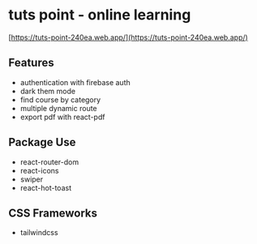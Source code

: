 # tuts point - online learning

[https://tuts-point-240ea.web.app/](https://tuts-point-240ea.web.app/)

## Features

- authentication with firebase auth
- dark them mode
- find course by category
- multiple dynamic route
- export pdf with react-pdf

## Package Use

- react-router-dom
- react-icons
- swiper
- react-hot-toast

## CSS Frameworks

- tailwindcss
